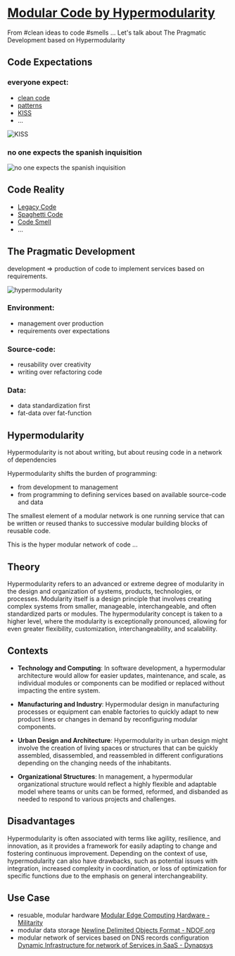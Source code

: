 # [Modular Code by Hypermodularity](https://tom-sapletta-com.github.io/modular-code/)

From #clean ideas to code #smells ... Let's talk about The Pragmatic Development based on Hypermodularity

## Code Expectations

### everyone expect:
  + [clean code](https://en.wikipedia.org/wiki/SOLID)
  + [patterns](https://en.wikipedia.org/wiki/Software_design_pattern)
  + [KISS](https://en.wikipedia.org/wiki/KISS_principle)
  + ...
    
![KISS](https://github.com/tom-sapletta-com/clean-code/assets/5669657/96c736d2-a189-4894-9a1a-cfdf79232bfd)

  
### no one expects the spanish inquisition
  

![no one expects the spanish inquisition](https://github.com/tom-sapletta-com/modular-code/assets/5669657/af423bc7-8112-4d35-8145-882f85299750)



## Code Reality

+ [Legacy Code](https://en.wikipedia.org/wiki/Legacy_system)
+ [Spaghetti Code](https://en.wikipedia.org/wiki/Spaghetti_code)
+ [Code Smell](https://en.wikipedia.org/wiki/Code_smell)
+ ...



## The Pragmatic Development

development => production of code to implement services based on requirements.


![hypermodularity](https://github.com/tom-sapletta-com/modular-code/assets/5669657/87475ed6-5a5e-432a-a6e2-8174952f14d7)


### Environment:
+ management over production
+ requirements over expectations

### Source-code:
+ reusability over creativity
+ writing over refactoring code

### Data:
+ data standardization first
+ fat-data over fat-function


## Hypermodularity

Hypermodularity is not about writing, but about reusing code in a network of dependencies

Hypermodularity shifts the burden of programming:
+ from development to management
+ from programming to defining services based on available source-code and data

The smallest element of a modular network is one running service that can be written or reused thanks to successive modular building blocks of reusable code.


This is the hyper modular network of code ...


## Theory

Hypermodularity refers to an advanced or extreme degree of modularity in the design and organization of systems, products, technologies, or processes. 
Modularity itself is a design principle that involves creating complex systems from smaller, manageable, interchangeable, and often standardized parts or modules.
The hypermodularity concept is taken to a higher level, where the modularity is exceptionally pronounced, allowing for even greater flexibility, customization, interchangeability, and scalability. 


## Contexts

+ **Technology and Computing**: In software development, a hypermodular architecture would allow for easier updates, maintenance, and scale, as individual modules or components can be modified or replaced without impacting the entire system.

+ **Manufacturing and Industry**: Hypermodular design in manufacturing processes or equipment can enable factories to quickly adapt to new product lines or changes in demand by reconfiguring modular components.

+ **Urban Design and Architecture**: Hypermodularity in urban design might involve the creation of living spaces or structures that can be quickly assembled, disassembled, and reassembled in different configurations depending on the changing needs of the inhabitants.

+ **Organizational Structures**: In management, a hypermodular organizational structure would reflect a highly flexible and adaptable model where teams or units can be formed, reformed, and disbanded as needed to respond to various projects and challenges.


## Disadvantages 

Hypermodularity is often associated with terms like agility, resilience, and innovation, as it provides a framework for easily adapting to change and fostering continuous improvement. 
Depending on the context of use, hypermodularity can also have drawbacks, such as potential issues with integration, increased complexity in coordination, or loss of optimization for specific functions due to the emphasis on general interchangeability.

## Use Case

+ resuable, modular hardware [Modular Edge Computing Hardware - Militarity](https://www.militarity.com/)
+ modular data storage [Newline Delimited Objects Format - NDOF.org](https://www.ndof.org/)
+ modular network of services based on DNS records configuration [Dynamic Infrastructure for network of Services in SaaS - Dynapsys](http://www.dynapsys.com)
